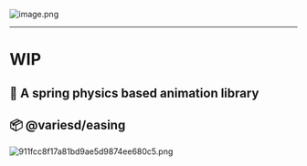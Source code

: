 
![image.png](https://p3-juejin.byteimg.com/tos-cn-i-k3u1fbpfcp/eeb0f434b2674b4098c8383064f1ab0e~tplv-k3u1fbpfcp-watermark.image?)

---

# WIP

## 🍰 A spring physics based animation library

## 📦 @variesd/easing

![911fcc8f17a81bd9ae5d9874ee680c5.png](https://p6-juejin.byteimg.com/tos-cn-i-k3u1fbpfcp/0955c60a081f4d82a30944cb2ccff016~tplv-k3u1fbpfcp-watermark.image?)
